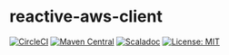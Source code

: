 # reactive-aws-client

[![CircleCI](https://circleci.com/gh/j5ik2o/reactive-aws-client/tree/master.svg?style=shield&circle-token=ca08b2c115d354a7abff35d195b9bebe4bf960d0)](https://circleci.com/gh/j5ik2o/reactive-aws-client/tree/master)
[![Maven Central](https://maven-badges.herokuapp.com/maven-central/com.github.j5ik2o/reactive-aws-client-core_2.12/badge.svg)](https://maven-badges.herokuapp.com/maven-central/com.github.j5ik2o/reactive-aws-client-core_2.12)
[![Scaladoc](http://javadoc-badge.appspot.com/com.github.j5ik2o/reactive-aws-client-core_2.12.svg?label=scaladoc)](http://javadoc-badge.appspot.com/com.github.j5ik2o/reactive-aws-client-core_2.12/com/github/j5ik2o/reactive-aws-client/index.html?javadocio=true)
[![License: MIT](http://img.shields.io/badge/license-MIT-orange.svg)](LICENSE)
